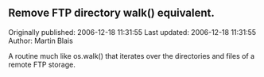 ## Remove FTP directory walk() equivalent.

Originally published: 2006-12-18 11:31:55
Last updated: 2006-12-18 11:31:55
Author: Martin Blais

A routine much like os.walk() that iterates over the directories and files of a remote FTP storage.